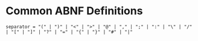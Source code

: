<!--
 Copyright IBM Corp. All Rights Reserved.

 SPDX-License-Identifier: CC-BY-4.0
 -->
# Common ABNF Definitions

```
separator =	"(" | ")" | "<" | ">" | "@" | "," | ";" | ":" | "\" | "/" | "[" | "]" | "?" | "=" | "{" | "}" | "#" | "|"
```

